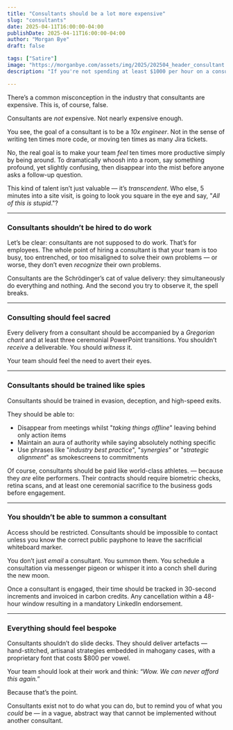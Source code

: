 ```yaml
---
title: "Consultants should be a lot more expensive"
slug: "consultants"
date: 2025-04-11T16:00:00-04:00
publishDate: 2025-04-11T16:00:00-04:00
author: "Morgan Bye"
draft: false

tags: ["Satire"]
image: "https://morganbye.com/assets/img/2025/202504_header_consultant.webp"
description: "If you're not spending at least $1000 per hour on a consultant you just don't want it enough"

---
```


There’s a common misconception in the industry that consultants are expensive. This is, of course, false.

Consultants are *not* expensive. Not nearly expensive enough.

You see, the goal of a consultant is to be a *10x engineer*. Not in the sense of writing ten times more code, or moving ten times as many Jira tickets.

No, the real goal is to make your team *feel* ten times more productive simply by being around. To dramatically whoosh into a room, say something profound, yet slightly confusing, then disappear into the mist before anyone asks a follow-up question.

This kind of talent isn’t just valuable — it’s *transcendent*. Who else, 5 minutes into a site visit, is going to look you square in the eye and say, "*All of this is stupid*."?

---

### Consultants shouldn’t be hired to do work

Let’s be clear: consultants are not supposed to do work. That’s for employees. The whole point of hiring a consultant is that your team is too busy, too entrenched, or too misaligned to solve their own problems — or worse, they don’t even *recognize* their own problems.

Consultants are the Schrödinger’s cat of value delivery: they simultaneously do everything and nothing. And the second you try to observe it, the spell breaks.

---

### Consulting should feel sacred

Every delivery from a consultant should be accompanied by a *Gregorian chant* and at least three ceremonial PowerPoint transitions. You shouldn’t *receive* a deliverable. You should *witness* it.

Your team should feel the need to avert their eyes.

---

### Consultants should be trained like spies

Consultants should be trained in evasion, deception, and high-speed exits.

They should be able to:

- Disappear from meetings whilst "*taking things offline*" leaving behind only action items
- Maintain an aura of authority while saying absolutely nothing specific
- Use phrases like "*industry best practice*", "*synergies*" or "*strategic alignment*" as smokescreens to commitments

Of course, consultants should be paid like world-class athletes. — because they *are* elite performers. Their contracts should require biometric checks, retina scans, and at least one ceremonial sacrifice to the business gods before engagement.

---

### You shouldn’t be able to summon a consultant

Access should be restricted. Consultants should be impossible to contact unless you know the correct public payphone to leave the sacrificial whiteboard marker.

You don’t just *email* a consultant. You summon them. You schedule a consultation via messenger pigeon or whisper it into a conch shell during the new moon.

Once a consultant is engaged, their time should be tracked in 30-second increments and invoiced in carbon credits. Any cancellation within a 48-hour window resulting in a mandatory LinkedIn endorsement.

---

### Everything should feel bespoke

Consultants shouldn’t do slide decks. They should deliver artefacts — hand-stitched, artisanal strategies embedded in mahogany cases, with a proprietary font that costs $800 per vowel.

Your team should look at their work and think: “*Wow. We can never afford this again.*”

Because that’s the point.

Consultants exist not to do what you can do, but to remind you of what you *could* be — in a vague, abstract way that cannot be implemented without another consultant.

